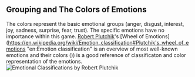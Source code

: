 ## Grouping and The Colors of Emotions

The colors represent the basic emotional groups (anger, disgust, interest, joy, sadness, surprise, fear, trust). The specific emotions have no importance within this game. [Robert Plutchik](https://en.wikipedia.org/wiki/Robert_Plutchik "en:Robert Plutchik")'s [Wheel of Emotions](https://en.wikipedia.org/wiki/Emotion_classification#Plutchik's_wheel_of_emotions "en:Emotion classification" is an overview of most well-known emotions and their colors ()) is a good reference of classificaton and color representation of the emotions.
![Emotional Classifications by Robert Plutchik](Plutchik-emotions.png)
